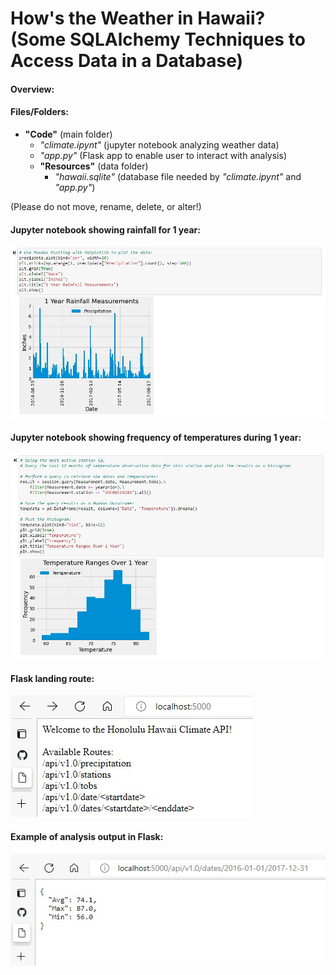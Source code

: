 <h1> How's the Weather in Hawaii? <br> (Some SQLAlchemy Techniques to Access Data in a Database) </h1> 

#### Overview:

#### Files/Folders:

+ **"Code"** (main folder)
	+ *"climate.ipynt"* (jupyter notebook analyzing weather data) <br>
	+ *"app.py"* (Flask app to enable user to interact with analysis) <br>
	+ **"Resources"** (data folder) <br>
		- *"hawaii.sqlite"* (database file needed by *"climate.ipynt"* and *"app.py"*) <br>

(Please do not move, rename, delete, or alter!)
	
#### Jupyter notebook showing rainfall for 1 year:
<img src="Images/Rainfall.jpg"> <br>

#### Jupyter notebook showing frequency of temperatures during 1 year:
<img src="Images/Temps.jpg"> <br>

#### Flask landing route:
<img src="Images/Flask1.jpg"> <br>

#### Example of analysis output in Flask:
<img src="Images/Flask2.jpg"> <br>
